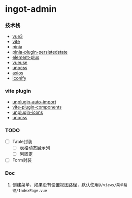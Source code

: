 # ingot-admin

### 技术栈
  * [vue3](https://github.com/vuejs/core)
  * [vite](https://github.com/vitejs/vite)
  * [pinia](https://github.com/vuejs/pinia)
  * [pinia-plugin-persistedstate](https://github.com/prazdevs/pinia-plugin-persistedstate)
  * [element-plus](https://github.com/element-plus/element-plus)
  * [vueuse](https://github.com/vueuse/vueuse)
  * [unocss](https://github.com/unocss/unocss)
  * [axios](https://github.com/axios/axios)
  * [iconify](https://github.com/iconify/iconify)

### vite plugin
  * [unplugin-auto-import](https://github.com/antfu/unplugin-auto-import)
  * [vite-plugin-components](https://github.com/antfu/vite-plugin-components)
  * [unplugin-icons](https://github.com/antfu/unplugin-icons)
  * [unocss](https://github.com/unocss/unocss)


### TODO
  * [ ] Table封装
    * [ ] 表格动态展示列
    * [ ] 列固定
  * [ ] Form封装
  
### Doc
  1. 创建菜单，如果没有设置视图路径，默认使用`@/views/菜单路径/IndexPage.vue`

